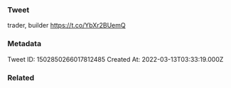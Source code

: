 ### Tweet
trader, builder https://t.co/YbXr2BUemQ

### Metadata
Tweet ID: 1502850266017812485
Created At: 2022-03-13T03:33:19.000Z

### Related


